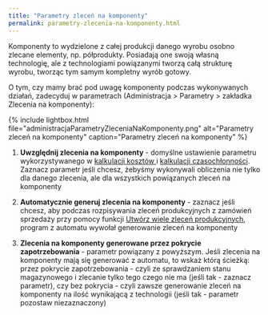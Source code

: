 ```yaml
---
title: "Parametry zleceń na komponenty"
permalink: parametry-zlecenia-na-komponenty.html 
---
```

Komponenty to wydzielone z całej produkcji danego wyrobu osobno zlecane elementy, np. półprodukty. Posiadają one swoją własną technologię, ale z technologiami powiązanymi tworzą całą strukturę wyrobu, tworząc tym samym kompletny wyrób gotowy. 

O tym, czy mamy brać pod uwagę komponenty podczas wykonywanych działań, zadecyduj w parametrach (Administracja > Parametry > zakładka Zlecenia na komponenty):

{% include lightbox.html file="administracjaParametryZleceniaNaKomponenty.png" alt="Parametry zleceń na komponenty" caption="Parametry zleceń na komponenty" %}

1. **Uwzględnij zlecenia na komponenty** - domyślne ustawienie parametru wykorzystywanego w [kalkulacji kosztów ](/koszty-zlecenia)i [kalkulacji czasochłonności](/czasochlonnosc-zlecenia). Zaznacz parametr jeśli chcesz, żebyśmy wykonywali obliczenia nie tylko dla danego zlecenia, ale dla wszystkich powiązanych zleceń na komponenty

2. **Automatycznie generuj zlecenia na komponenty** - zaznacz jeśli chcesz, aby podczas rozpisywania zleceń produkcyjnych z zamówień sprzedaży  przy pomocy funkcji [Utwórz wiele zleceń produkcyjnych](/zlecenia-nadrzedne#utworzenie-wielu-zleceń-produkcyjnych-z-poziomu-zlecenia-nadrzędnego), program z automatu wywołał generowanie zleceń na komponenty

3. **Zlecenia na komponenty generowane przez pokrycie zapotrzebowania** - parametr powiązany z powyższym. Jeśli zlecenia na komponenty mają się generować z automatu, to wskaż którą ścieżką: przez pokrycie zapotrzebowania - czyli ze sprawdzaniem stanu magazynowego i zlecanie tylko tego czego nie ma (jeśli tak - zaznacz parametr), czy bez pokrycia - czyli zawsze generowanie zleceń na komponenty na ilość wynikającą z technologii (jeśli tak - parametr pozostaw niezaznaczony)